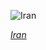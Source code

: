 
![Iran](https://www.gstatic.com/prettyearth/assets/full/1826.jpg)

*[Iran](https://www.google.com/maps/@33.610911,45.932089,14z/data=!3m1!1e3)*
